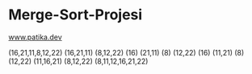 # Merge-Sort-Projesi
www.patika.dev

(16,21,11,8,12,22)
(16,21,11) (8,12,22)
(16) (21,11) (8) (12,22)
(16) (11,21) (8) (12,22)
(11,16,21) (8,12,22)
(8,11,12,16,21,22)
